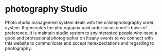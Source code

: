 # photography Studio
 Photo studio management system deals with the onlinephotography order system. It generates the photography paid order tocustomer's basic of preference. It is maintain studio system to anyinterested people who need a good and professional photographer on hisany events to we connect with this website to communicate and accept herexpectations and regarding to photography.
